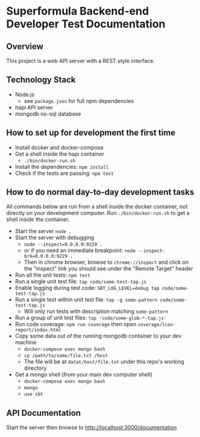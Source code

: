 # Superformula Backend-end Developer Test Documentation

## Overview

This project is a web API server with a REST style interface.

## Technology Stack

- Node.js
  - see `package.json` for full npm dependencies
- hapi API server
- mongodb no-sql database

## How to set up for development the first time

- Install docker and docker-compose
- Get a shell inside the hapi container
  - `./bin/docker-run.sh`
- Install the dependencies: `npm install`
- Check if the tests are passing: `npm test`

## How to do normal day-to-day development tasks

All commands below are run from a shell inside the docker container, not directly on your development computer. Run `./bin/docker-run.sh` to get a shell inside the container.

- Start the server `node .`
- Start the server with debugging
  - `node --inspect=0.0.0.0:9229 .`
  - or if you need an immediate breakpoint: `node --inspect-brk=0.0.0.0:9229 .`
  - Then in chrome browser, browse to `chrome://inspect` and click on the "inspect" link you should see under the "Remote Target" header
- Run all the unit tests: `npm test`
- Run a single unit test file: `tap code/some-test-tap.js`
- Enable logging during test code: `SBT_LOG_LEVEL=debug tap code/some-test-tap.js`
- Run a single test within unit test file: `tap -g some-pattern code/some-test-tap.js`
  - Will only run tests with description matching `some-pattern`
- Run a group of unit test files: `tap 'code/some-glob-*-tap.js'`
- Run code coverage: `npm run coverage` then open `coverage/lcov-report/index.html`
- Copy some data out of the running mongodb container to your dev machine
  - `docker-compose exec mongo bash`
  - `cp /path/to/some/file.txt /host`
  - The file will be at `datat/host/file.txt` under this repo's working directory
- Get a mongo shell (from your main dev computer shell)
  - `docker-compose exec mongo bash`
  - `mongo`
  - `use sbt`

## API Documentation

Start the server then browse to [http://localhost:3000/documentation]()
